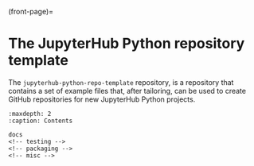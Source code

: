 (front-page)=

# The JupyterHub Python repository template

The `jupyterhub-python-repo-template` repository, is a repository that contains a set of example files that, after tailoring, can be used to create GitHub repositories for new JupyterHub Python projects.

```{toctree}
:maxdepth: 2
:caption: Contents

docs
<!-- testing -->
<!-- packaging -->
<!-- misc -->
```
